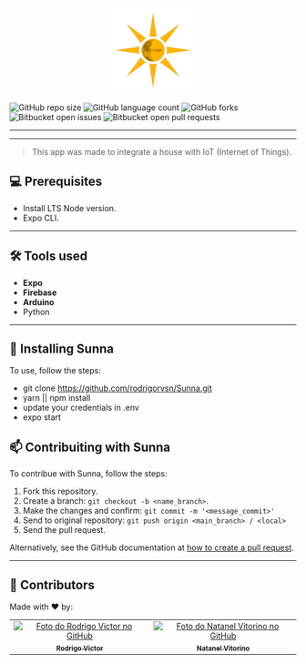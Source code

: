 <div align="center">
  <img src="./assets/icon.png" width="150px"/>
</div>

<!--- https://shields.io --->

![GitHub repo size](https://img.shields.io/github/repo-size/rodrigorvsn/Sunna?style=for-the-badge)
![GitHub language count](https://img.shields.io/github/languages/count/rodrigorvsn/Sunna?style=for-the-badge)
![GitHub forks](https://img.shields.io/github/forks/rodrigorvsn/Sunna?style=for-the-badge)
![Bitbucket open issues](https://img.shields.io/bitbucket/issues/rodrigorvsn/Sunna?style=for-the-badge)
![Bitbucket open pull requests](https://img.shields.io/bitbucket/pr-raw/rodrigorvsn/Sunna?style=for-the-badge)

___
<!--- #################### mudar badges #################### --->



<!--- #################### mudar imagem exemplo #################### --->
___
> This app was made to integrate a house with IoT (Internet of Things).

## 💻 Prerequisites

- Install LTS Node version.
- Expo CLI.

<!--- #################### mudar pré-requisitos  ####################--->
___
## 🛠 Tools used

- <b>Expo</b>
- <b>Firebase</b>
- <b>Arduino</b>
- Python

<!--- #################### mudar ferramentas #################### --->
___
## 🚀 Installing Sunna

To use, follow the steps:

- git clone https://github.com/rodrigorvsn/Sunna.git
- yarn || npm install
- update your credentials in .env
- expo start

## 📫 Contribuiting with Sunna

To contribue with Sunna, follow the steps:

1. Fork this repository.
2. Create a branch: `git checkout -b <name_branch>`.
3. Make the changes and confirm: `git commit -m '<message_commit>'`
4. Send to original repository: `git push origin <main_branch> / <local>`
5. Send the pull request.

Alternatively, see the GitHub documentation at [how to create a pull request](https://help.github.com/en/github/collaborating-with-issues-and-pull-requests/creating-a-pull-request).
___
## 🤝 Contributors

Made with ❤️ by:

<table>
  <tr>
    <td align="center">
      <a href="#">
        <img src="https://github.com/rodrigorvsn.png" width="100px;" alt="Foto do Rodrigo Victor no GitHub"/><br>
        <sub>
          <b>Rodrigo Victor</b>
        </sub>
      </a>
    </td>
    <td align="center">
      <a href="#">
        <img src="https://github.com/natanael19vitorino.png" width="100px;" alt="Foto do Natanel Vitorino no GitHub"/><br>
        <sub>
          <b>Natanel Vitorino</b>
        </sub>
      </a>
    </td>
  </tr>
</table>
